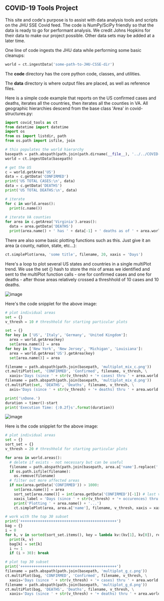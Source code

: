 <h2>COVID-19 Tools Project</h2>

This site and code's purpose is to assist with data analysis tools and scripts on the JHU SSE Covid feed.  The code is NumPy/SciPy friendly so that the data is ready to go for performant analysis.  We credit Johns Hopkins for their data to make our project possible.  Other data sets may be added at a later time.<br>

One line of code ingests the JHU data while performing some basic cleanups:

```python
world = ct.ingestData('some-path-to-JHU-CSSE-dir')
```

The <b>code</b> directory has the core python code, classes, and utilities.<br>

The <b>data</b> directory is where output files are placed, as well as reference files.<br>

Here is a simple code example that reports on the US confirmed cases and deaths, iterates all the countries, then iterates all the counties in VA.  All geographic hierarchies descend from the base class 'Area' in covid-structures.py:

```python
import covid_tools as ct
from datetime import datetime
import os
from os import listdir, path
from os.path import isfile, join

# this populates the world hierarchy
basepath = path.abspath(path.join(path.dirname(__file__), '../../COVID-19/csse_covid_19_data/csse_covid_19_time_series/'))
world = ct.ingestData(basepath)

# get the US
c = world.getArea('US')
data = c.getData('CONFIRMED')
print('US TOTAL CASES:\n', data)
data = c.getData('DEATHS')
print('US TOTAL DEATHS:\n', data)

# iterate
for c in world.areas():
  print(c.name())
 
# iterate VA counties
for area in c.getArea('Virginia').areas():
  data = area.getData('DEATHS')
  print(area.name() + ' has ' + data[-1] + ' deaths as of ' + area.world.getDates()[-1].strftime('%m/%d/%Y') + '...')
```

There are also some basic plotting functions such as this.  Just give it an area (a county, nation, state, etc...):

```python
ct.simplePlot(area, 'some title', filename, 20, xaxis = 'Days')
```

Here's a loop to plot several US states and countries in a single multiPlot trend.  We use the set {} hash to store the mix of areas we identified and sent to the multiPlot function calls - one for confirmed cases and one for deaths - after those areas relatively crossed a threshhold of 10 cases and 10 deaths.

![image](https://user-images.githubusercontent.com/3859765/79036481-a0b8d500-7b96-11ea-90b9-3f2747973fb7.png)

Here's the code snipplet for the above image:

```python
# plot individual areas
set = {}
v_thresh = 10 # threshhold for starting particular plots

set = {}
for key in ['US', 'Italy', 'Germany', 'United Kingdom']:
  area = world.getArea(key)
  set[area.name()] = area
for key in ['New York', 'New Jersey', 'Michigan', 'Louisiana']:
  area = world.getArea('US').getArea(key)
  set[area.name()] = area

filename = path.abspath(path.join(basepath, 'multiplot_mix_c.png'))
ct.multiPlot(set, 'CONFIRMED', 'Confirmed', filename, v_thresh, \
  xaxis='Days (since ' + str(v_thresh) + '+ cases) thru ' + area.world.getDates()[-1].strftime('%m/%d/%Y'), overlay=['avg'])
filename = path.abspath(path.join(basepath, 'multiplot_mix_d.png'))
ct.multiPlot(set, 'DEATHS', 'Deaths', filename, v_thresh, \
  axis='Days (since ' + str(v_thresh) + '+ deaths) thru ' + area.world.getDates()[-1].strftime('%m/%d/%Y'), overlay=['avg'])

print('\nDone.')
duration = timer()-start
print('Execution Time: {:0.2f}s'.format(duration))
```

![image](https://user-images.githubusercontent.com/3859765/79036463-79620800-7b96-11ea-8d02-ddc6de2aa4d7.png)

Here is the code snipplet for the above image:

```python
# plot individual areas
set = {}
sort_set = {}
v_thresh = 20 # threshhold for starting particular plots

for area in world.areas():
  # delete if exists - not necessary but can be useful
  filename = path.abspath(path.join(basepath, area.a['name'].replace(' ','_').replace(',','') + '.png'))
  if os.path.isfile(filename):
    os.remove(filename)
  # filter out more affected areas
  if max(area.getData('CONFIRMED')) > 1000:
    set[area.name()] = area
    sort_set[area.name()] = int(area.getData('CONFIRMED')[-1]) # last value
    xaxis_label = 'Days (since ' + str(v_thresh) + '+ occurences) thru ' + area.world.getDates()[-1].strftime('%m/%d/%Y')
    print('Plotting ' + area.name() + '...')
    ct.simplePlot(area, area.a['name'], filename, v_thresh, xaxis = xaxis_label)

# work with the top 30 subset
print('++++++++++++++++++++++++++++++++++++++++++++')
bag = {}
i = 0
for k, v in sorted(sort_set.items(), key = lambda kv:(kv[1], kv[0]), reverse = True):
  print(k, v)
  bag[k] = set[k]
  i += 1
  if (i > 30): break

# plot top 30 subset
print('++++++++++++++++++++++++++++++++++++++++++++')
filename = path.abspath(path.join(basepath, 'multiplot_g_c.png'))
ct.multiPlot(bag, 'CONFIRMED', 'Confirmed', filename, v_thresh, \
  xaxis='Days (since ' + str(v_thresh) + '+ cases) thru ' + area.world.getDates()[-1].strftime('%m/%d/%Y'), in_h = 8)
filename = path.abspath(path.join(basepath, 'multiplot_g_d.png'))
ct.multiPlot(bag, 'DEATHS', 'Deaths', filename, v_thresh, \
  xaxis='Days (since ' + str(v_thresh) + '+ deaths) thru ' + area.world.getDates()[-1].strftime('%m/%d/%Y'), in_h = 10, in_w = 6.5)
```
